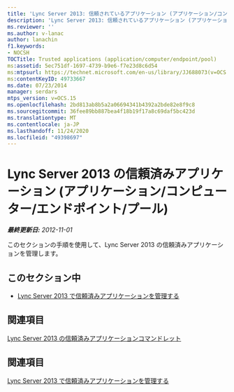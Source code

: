 ```yaml
---
title: 'Lync Server 2013: 信頼されているアプリケーション (アプリケーション/コンピューター/エンドポイント/プール)'
description: 'Lync Server 2013: 信頼されているアプリケーション (アプリケーション/コンピューター/エンドポイント/プール)。'
ms.reviewer: ''
ms.author: v-lanac
author: lanachin
f1.keywords:
- NOCSH
TOCTitle: Trusted applications (application/computer/endpoint/pool)
ms:assetid: 5ec751df-1697-4739-b9e6-f7e23d8c6d54
ms:mtpsurl: https://technet.microsoft.com/en-us/library/JJ688073(v=OCS.15)
ms:contentKeyID: 49733667
ms.date: 07/23/2014
manager: serdars
mtps_version: v=OCS.15
ms.openlocfilehash: 2bd813ab8b5a2a06694341b4392a2bde82e8f9c8
ms.sourcegitcommit: 36fee89bb887bea4f18b19f17a8c69daf5bc423d
ms.translationtype: MT
ms.contentlocale: ja-JP
ms.lasthandoff: 11/24/2020
ms.locfileid: "49398697"
---
```

# <a name="trusted-applications-applicationcomputerendpointpool-in-lync-server-2013"></a>Lync Server 2013 の信頼済みアプリケーション (アプリケーション/コンピューター/エンドポイント/プール)

<div data-xmlns="http://www.w3.org/1999/xhtml">

<div class="topic" data-xmlns="http://www.w3.org/1999/xhtml" data-msxsl="urn:schemas-microsoft-com:xslt" data-cs="https://msdn.microsoft.com/">

<div data-asp="https://msdn2.microsoft.com/asp">



</div>

<div id="mainSection">

<div id="mainBody">

<span> </span>

_**最終更新日:** 2012-11-01_

このセクションの手順を使用して、Lync Server 2013 の信頼済みアプリケーションを管理します。

<div>

## <a name="in-this-section"></a>このセクション中

  - [Lync Server 2013 で信頼済みアプリケーションを管理する](lync-server-2013-managing-trusted-applications.md)

</div>

<div>

## <a name="related-sections"></a>関連項目

[Lync Server 2013 の信頼済みアプリケーションコマンドレット](https://docs.microsoft.com/powershell/module/skype/?view=skype-ps)

</div>

<div>

## <a name="see-also"></a>関連項目


[Lync Server 2013 で信頼済みアプリケーションを管理する](lync-server-2013-managing-trusted-applications.md)  
  

</div>

</div>

<span> </span>

</div>

</div>

</div>

